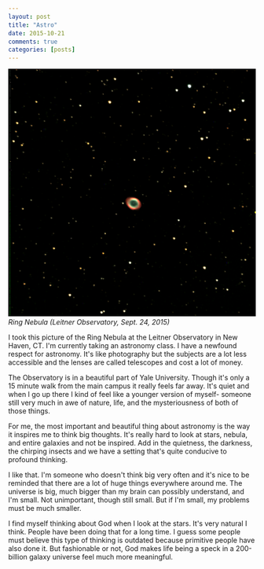 ```yaml
---
layout: post
title: "Astro"
date: 2015-10-21
comments: true
categories: [posts]
---
```


![Ring Nebula (Leitner Observatory, Sept. 24, 2015)](/images/ring2.png)
*Ring Nebula (Leitner Observatory, Sept. 24, 2015)*

I took this picture of the Ring Nebula at the Leitner Observatory in New Haven, CT. I'm currently taking an astronomy class. I have a newfound respect for astronomy. It's like photography but the subjects are a lot less accessible and the lenses are called telescopes and cost a lot of money. 

The Observatory is in a beautiful part of Yale University. Though it's only a 15 minute walk from the main campus it really feels far away. It's quiet and when I go up there I kind of feel like a younger version of myself- someone still very much in awe of nature, life, and the mysteriousness of both of those things.

For me, the most important and beautiful thing about astronomy is the way it inspires me to think big thoughts. It's really hard to look at stars, nebula, and entire galaxies and not be inspired. Add in the quietness, the darkness, the chirping insects and we have a setting that's quite conducive to profound thinking. 

I like that. I'm someone who doesn't think big very often and it's nice to be reminded that there are a lot of huge things everywhere around me. The universe is big, much bigger than my brain can possibly understand, and I'm small. Not unimportant, though still small. But if I'm small, my problems must be much smaller. 

I find myself thinking about God when I look at the stars. It's very natural I think. People have been doing that for a long time. I guess some people must believe this type of thinking is outdated because primitive people have also done it. But fashionable or not, God makes life being a speck in a 200-billion galaxy universe feel much more meaningful. 
